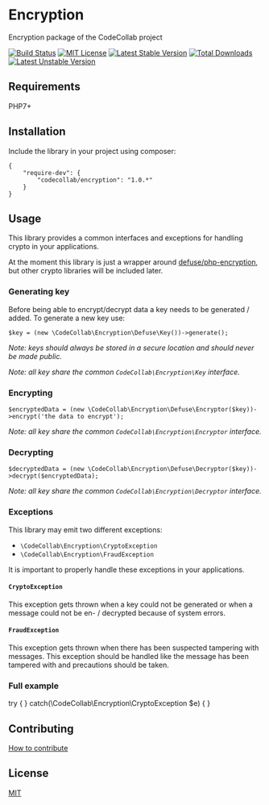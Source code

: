 # Encryption

Encryption package of the CodeCollab project

[![Build Status](https://travis-ci.org/CodeCollab/Encryption.svg?branch=master)](https://travis-ci.org/CodeCollab/Encryption) [![MIT License](https://img.shields.io/badge/license-MIT-blue.svg)](mit) [![Latest Stable Version](https://poser.pugx.org/codecollab/encryption/v/stable)](https://packagist.org/packages/codecollab/encryption) [![Total Downloads](https://poser.pugx.org/codecollab/encryption/downloads)](https://packagist.org/packages/codecollab/encryption) [![Latest Unstable Version](https://poser.pugx.org/codecollab/encryption/v/unstable)](https://packagist.org/packages/codecollab/encryption)

## Requirements

PHP7+

## Installation

Include the library in your project using composer:

    {
        "require-dev": {
            "codecollab/encryption": "1.0.*"
        }
    }

## Usage

This library provides a common interfaces and exceptions for handling crypto in your applications.

At the moment this library is just a wrapper around [defuse/php-encryption](https://github.com/defuse/php-encryption), but other crypto libraries will be included later.

### Generating key

Before being able to encrypt/decrypt data a key needs to be generated / added. To generate a new key use:

    $key = (new \CodeCollab\Encryption\Defuse\Key())->generate();
    
*Note: keys should always be stored in a secure location and should never be made public.*

*Note: all key share the common `CodeCollab\Encryption\Key` interface.*

### Encrypting

    $encryptedData = (new \CodeCollab\Encryption\Defuse\Encryptor($key))->encrypt('the data to encrypt');
    
*Note: all key share the common `CodeCollab\Encryption\Encryptor` interface.*

### Decrypting

    $decryptedData = (new \CodeCollab\Encryption\Defuse\Decryptor($key))->decrypt($encryptedData);
    
*Note: all key share the common `CodeCollab\Encryption\Decryptor` interface.*

### Exceptions

This library may emit two different exceptions:

- `\CodeCollab\Encryption\CryptoException`
- `\CodeCollab\Encryption\FraudException`
 
It is important to properly handle these exceptions in your applications.

#### `CryptoException`

This exception gets thrown when a key could not be generated or when a message could not be en- / decrypted because of system errors.

#### `FraudException`

This exception gets thrown when there has been suspected tampering with messages. This exception should be handled like the message has been tampered with and precautions should be taken.

### Full example

try {
} catch(\CodeCollab\Encryption\CryptoException $e) {
}

## Contributing

[How to contribute][contributing]

## License

[MIT][mit]

[contributing]: https://github.com/CodeCollab/Encryption/blob/master/CONTRIBUTING.md
[mit]: http://spdx.org/licenses/MIT
